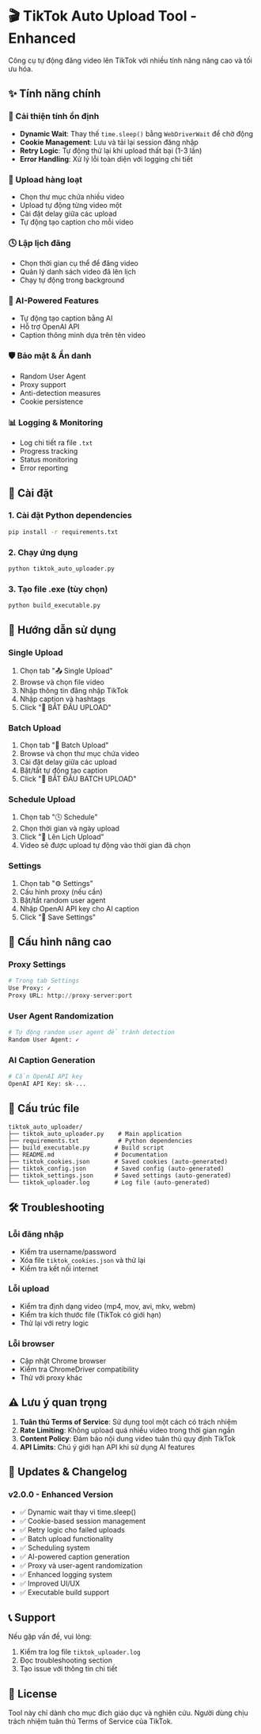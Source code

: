 # 🎬 TikTok Auto Upload Tool - Enhanced

Công cụ tự động đăng video lên TikTok với nhiều tính năng nâng cao và tối ưu hóa.

## ✨ Tính năng chính

### 🚀 Cải thiện tính ổn định
- **Dynamic Wait**: Thay thế `time.sleep()` bằng `WebDriverWait` để chờ động
- **Cookie Management**: Lưu và tải lại session đăng nhập
- **Retry Logic**: Tự động thử lại khi upload thất bại (1-3 lần)
- **Error Handling**: Xử lý lỗi toàn diện với logging chi tiết

### 📂 Upload hàng loạt
- Chọn thư mục chứa nhiều video
- Upload tự động từng video một
- Cài đặt delay giữa các upload
- Tự động tạo caption cho mỗi video

### 🕓 Lập lịch đăng
- Chọn thời gian cụ thể để đăng video
- Quản lý danh sách video đã lên lịch
- Chạy tự động trong background

### 🧠 AI-Powered Features
- Tự động tạo caption bằng AI
- Hỗ trợ OpenAI API
- Caption thông minh dựa trên tên video

### 🛡️ Bảo mật & Ẩn danh
- Random User Agent
- Proxy support
- Anti-detection measures
- Cookie persistence

### 📊 Logging & Monitoring
- Log chi tiết ra file `.txt`
- Progress tracking
- Status monitoring
- Error reporting

## 🚀 Cài đặt

### 1. Cài đặt Python dependencies
```bash
pip install -r requirements.txt
```

### 2. Chạy ứng dụng
```bash
python tiktok_auto_uploader.py
```

### 3. Tạo file .exe (tùy chọn)
```bash
python build_executable.py
```

## 📖 Hướng dẫn sử dụng

### Single Upload
1. Chọn tab "📤 Single Upload"
2. Browse và chọn file video
3. Nhập thông tin đăng nhập TikTok
4. Nhập caption và hashtags
5. Click "🚀 BẮT ĐẦU UPLOAD"

### Batch Upload
1. Chọn tab "📂 Batch Upload"
2. Browse và chọn thư mục chứa video
3. Cài đặt delay giữa các upload
4. Bật/tắt tự động tạo caption
5. Click "📂 BẮT ĐẦU BATCH UPLOAD"

### Schedule Upload
1. Chọn tab "🕓 Schedule"
2. Chọn thời gian và ngày upload
3. Click "📅 Lên Lịch Upload"
4. Video sẽ được upload tự động vào thời gian đã chọn

### Settings
1. Chọn tab "⚙️ Settings"
2. Cấu hình proxy (nếu cần)
3. Bật/tắt random user agent
4. Nhập OpenAI API key cho AI caption
5. Click "💾 Save Settings"

## 🔧 Cấu hình nâng cao

### Proxy Settings
```python
# Trong tab Settings
Use Proxy: ✓
Proxy URL: http://proxy-server:port
```

### User Agent Randomization
```python
# Tự động random user agent để tránh detection
Random User Agent: ✓
```

### AI Caption Generation
```python
# Cần OpenAI API key
OpenAI API Key: sk-...
```

## 📁 Cấu trúc file

```
tiktok_auto_uploader/
├── tiktok_auto_uploader.py    # Main application
├── requirements.txt           # Python dependencies
├── build_executable.py       # Build script
├── README.md                 # Documentation
├── tiktok_cookies.json       # Saved cookies (auto-generated)
├── tiktok_config.json        # Saved config (auto-generated)
├── tiktok_settings.json      # Saved settings (auto-generated)
└── tiktok_uploader.log       # Log file (auto-generated)
```

## 🛠️ Troubleshooting

### Lỗi đăng nhập
- Kiểm tra username/password
- Xóa file `tiktok_cookies.json` và thử lại
- Kiểm tra kết nối internet

### Lỗi upload
- Kiểm tra định dạng video (mp4, mov, avi, mkv, webm)
- Kiểm tra kích thước file (TikTok có giới hạn)
- Thử lại với retry logic

### Lỗi browser
- Cập nhật Chrome browser
- Kiểm tra ChromeDriver compatibility
- Thử với proxy khác

## ⚠️ Lưu ý quan trọng

1. **Tuân thủ Terms of Service**: Sử dụng tool một cách có trách nhiệm
2. **Rate Limiting**: Không upload quá nhiều video trong thời gian ngắn
3. **Content Policy**: Đảm bảo nội dung video tuân thủ quy định TikTok
4. **API Limits**: Chú ý giới hạn API khi sử dụng AI features

## 🔄 Updates & Changelog

### v2.0.0 - Enhanced Version
- ✅ Dynamic wait thay vì time.sleep()
- ✅ Cookie-based session management
- ✅ Retry logic cho failed uploads
- ✅ Batch upload functionality
- ✅ Scheduling system
- ✅ AI-powered caption generation
- ✅ Proxy và user-agent randomization
- ✅ Enhanced logging system
- ✅ Improved UI/UX
- ✅ Executable build support

## 📞 Support

Nếu gặp vấn đề, vui lòng:
1. Kiểm tra log file `tiktok_uploader.log`
2. Đọc troubleshooting section
3. Tạo issue với thông tin chi tiết

## 📄 License

Tool này chỉ dành cho mục đích giáo dục và nghiên cứu. Người dùng chịu trách nhiệm tuân thủ Terms of Service của TikTok.